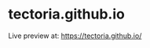 # tectoria.github.io
Live preview at: <a href="https://tectoria.github.io/">https://tectoria.github.io/</a>
